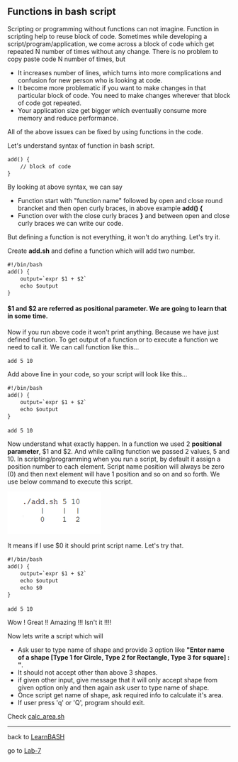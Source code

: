 ## Functions in bash script

Scripting or programming without functions can not imagine. Function in scripting help to reuse block of code. Sometimes while developing a script/program/application, we come across a block of code which get repeated N number of times without any change. There is no problem to copy paste code N number of times, but 
- It increases number of lines, which turns into more complications and confusion for new person who is looking at code.
- It become more problematic if you want to make changes in that particular block of code. You need to make changes wherever that block of code got repeated.
- Your application size get bigger which eventually consume more memory and reduce performance.

All of the above issues can be fixed by using functions in the code.

Let's understand syntax of function in bash script.

    add() {
        // block of code
    }

By looking at above syntax, we can say
- Function start with "function name" followed by open and close round brancket and then open curly braces, in above example **add() {**
- Function over with the close curly braces **}** and between open and close curly braces we can write our code.

But defining a function is not everything, it won't do anything. Let's try it.

Create **add.sh** and define a function which will add two number.

    #!/bin/bash
    add() {
        output=`expr $1 + $2`
        echo $output
    }

#### $1 and $2 are referred as positional parameter. We are going to learn that in some time.

Now if you run above code it won't print anything. Because we have just defined function. To get output of a function or to execute a function we need to call it. We can call function like this...

    add 5 10

Add above line in your code, so your script will look like this...

    #!/bin/bash
    add() {
        output=`expr $1 + $2`
        echo $output
    }

    add 5 10

Now understand what exactly happen. In a function we used 2 **positional parameter**, $1 and $2. And while calling function we passed 2 values, 5 and 10. In scripting/programming when you run a script, by default it assign a position number to each element. Script name position will always be zero (0) and then next element will have 1 position and so on and so forth. We use below command to execute this script.

![bash-positional-parameter](../../images/bash-positinal-parameter.PNG)   

It means if I use $0 it should print script name. Let's try that.

    #!/bin/bash
    add() {
        output=`expr $1 + $2`
        echo $output
        echo $0
    }

    add 5 10

Wow ! Great !! Amazing !!! Isn't it !!!!

Now lets write a script which will 
- Ask user to type name of shape and provide 3 option like **"Enter name of a shape [Type 1 for Circle, Type 2 for Rectangle, Type 3 for square] : "**.
- It should not accept other than above 3 shapes.
- if given other input, give message that it will only accept shape from given option only and then again ask user to type name of shape.
- Once script get name of shape, ask required info to calculate it's area.
- If user press 'q' or 'Q', program should exit.

Check [calc_area.sh](./calc_area.sh)

-----

back to [LearnBASH](../../LearnBASH/Readme.md)

go to [Lab-7](../Lab-7/Readme.md)